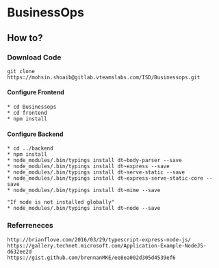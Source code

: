 # BusinessOps


## How to?


### Download Code
```
git clone https://mohsin.shoaib@gitlab.vteamslabs.com/ISD/Businessops.git
```


#### Configure Frontend

```
* cd Businessops
* cd frontend
* npm install
```

#### Configure Backend

```
* cd ../backend
* npm install
* node_modules/.bin/typings install dt~body-parser --save
* node_modules/.bin/typings install dt~express --save
* node_modules/.bin/typings install dt~serve-static --save
* node_modules/.bin/typings install dt~express-serve-static-core --save
* node_modules/.bin/typings install dt~mime --save

"If node is not installed globally"
* node_modules/.bin/typings install dt~node --save
```


### Referreneces

```
http://brianflove.com/2016/03/29/typescript-express-node-js/
https://gallery.technet.microsoft.com/Application-Example-NodeJS-d632ee2d
https://gist.github.com/brennanMKE/ee8ea002d305d4539ef6
```